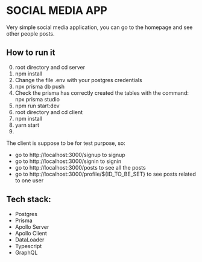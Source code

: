 # SOCIAL MEDIA APP

Very simple social media application, you can go to the homepage and see other people posts.

## How to run it

0. root directory and cd server
1. npm install
2. Change the file .env with your postgres credentials
3. npx prisma db push
4. Check the prisma has correctly created the tables with the command: npx prisma studio
5. npm run start:dev
6. root directory and cd client
7. npm install
8. yarn start
9. 
The client is suppose to be for test purpose, so: 
- go to http://localhost:3000/signup to signup
- go to http://localhost:3000/signin to signin
- go to http://localhost:3000/posts to see all the posts
- go to http://localhost:3000/profile/${ID_TO_BE_SET} to see posts related to one user


## Tech stack:

- Postgres
- Prisma
- Apollo Server
- Apollo Client
- DataLoader
- Typescript
- GraphQL

